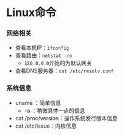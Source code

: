 # Linux命令

### 网络相关

- 查看本机IP：`ifconfig`
- 查看路由：`netstat -rn`
  - 以`0.0.0.0`开始的为默认网关
- 查看DNS服务器：`cat /etc/resolv.conf`

### 系统信息

- uname ：简单信息
  - -a ：稍微具体一点的信息
- cat  /proc/version：操作系统发行版本信息
- cat  /etc/issue：内核信息